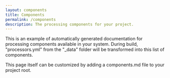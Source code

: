 ```yaml
---
layout: components
title: Components
permalink: /components
description: The processing components for your project.
---
```


This is an example of automatically generated documentation for processing
components available in your system. During build, "processors.yml" from
the "\_data" folder will be transformed into this list of components.

This page itself can be customized by adding a components.md file to your
project root.
